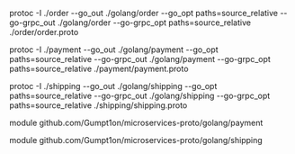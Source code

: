 protoc -I ./order --go_out ./golang/order --go_opt paths=source_relative --go-grpc_out ./golang/order --go-grpc_opt paths=source_relative ./order/order.proto

protoc -I ./payment --go_out ./golang/payment --go_opt paths=source_relative --go-grpc_out ./golang/payment --go-grpc_opt paths=source_relative ./payment/payment.proto

protoc -I ./shipping --go_out ./golang/shipping --go_opt paths=source_relative --go-grpc_out ./golang/shipping --go-grpc_opt paths=source_relative ./shipping/shipping.proto

module github.com/Gumpt1on/microservices-proto/golang/payment

module github.com/Gumpt1on/microservices-proto/golang/shipping
